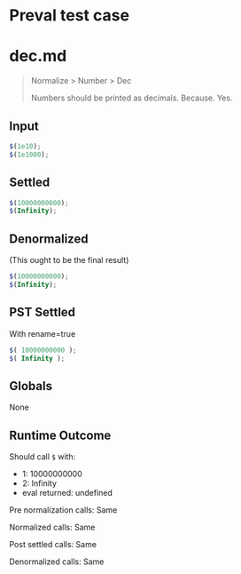 # Preval test case

# dec.md

> Normalize > Number > Dec
>
> Numbers should be printed as decimals. Because. Yes.

## Input

`````js filename=intro
$(1e10);
$(1e1000);
`````


## Settled


`````js filename=intro
$(10000000000);
$(Infinity);
`````


## Denormalized
(This ought to be the final result)

`````js filename=intro
$(10000000000);
$(Infinity);
`````


## PST Settled
With rename=true

`````js filename=intro
$( 10000000000 );
$( Infinity );
`````


## Globals


None


## Runtime Outcome


Should call `$` with:
 - 1: 10000000000
 - 2: Infinity
 - eval returned: undefined

Pre normalization calls: Same

Normalized calls: Same

Post settled calls: Same

Denormalized calls: Same
